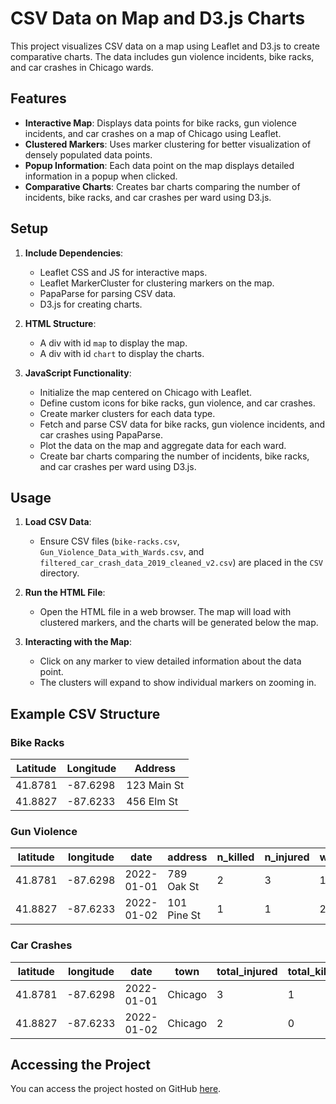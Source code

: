 # CSV Data on Map and D3.js Charts

This project visualizes CSV data on a map using Leaflet and D3.js to create comparative charts. The data includes gun violence incidents, bike racks, and car crashes in Chicago wards.

## Features

- **Interactive Map**: Displays data points for bike racks, gun violence incidents, and car crashes on a map of Chicago using Leaflet.
- **Clustered Markers**: Uses marker clustering for better visualization of densely populated data points.
- **Popup Information**: Each data point on the map displays detailed information in a popup when clicked.
- **Comparative Charts**: Creates bar charts comparing the number of incidents, bike racks, and car crashes per ward using D3.js.

## Setup

1. **Include Dependencies**:
   - Leaflet CSS and JS for interactive maps.
   - Leaflet MarkerCluster for clustering markers on the map.
   - PapaParse for parsing CSV data.
   - D3.js for creating charts.

2. **HTML Structure**:
   - A div with id `map` to display the map.
   - A div with id `chart` to display the charts.

3. **JavaScript Functionality**:
   - Initialize the map centered on Chicago with Leaflet.
   - Define custom icons for bike racks, gun violence, and car crashes.
   - Create marker clusters for each data type.
   - Fetch and parse CSV data for bike racks, gun violence incidents, and car crashes using PapaParse.
   - Plot the data on the map and aggregate data for each ward.
   - Create bar charts comparing the number of incidents, bike racks, and car crashes per ward using D3.js.

## Usage

1. **Load CSV Data**:
   - Ensure CSV files (`bike-racks.csv`, `Gun_Violence_Data_with_Wards.csv`, and `filtered_car_crash_data_2019_cleaned_v2.csv`) are placed in the `CSV` directory.

2. **Run the HTML File**:
   - Open the HTML file in a web browser. The map will load with clustered markers, and the charts will be generated below the map.

3. **Interacting with the Map**:
   - Click on any marker to view detailed information about the data point.
   - The clusters will expand to show individual markers on zooming in.

## Example CSV Structure

### Bike Racks

| Latitude | Longitude | Address         |
|----------|-----------|-----------------|
| 41.8781  | -87.6298  | 123 Main St     |
| 41.8827  | -87.6233  | 456 Elm St      |

### Gun Violence

| latitude | longitude | date       | address       | n_killed | n_injured | ward |
|----------|-----------|------------|---------------|----------|-----------|------|
| 41.8781  | -87.6298  | 2022-01-01 | 789 Oak St    | 2        | 3         | 1    |
| 41.8827  | -87.6233  | 2022-01-02 | 101 Pine St   | 1        | 1         | 2    |

### Car Crashes

| latitude | longitude | date       | town        | total_injured | total_killed | contributory_cause | ward |
|----------|-----------|------------|-------------|---------------|--------------|--------------------|------|
| 41.8781  | -87.6298  | 2022-01-01 | Chicago     | 3             | 1            | Speeding           | 1    |
| 41.8827  | -87.6233  | 2022-01-02 | Chicago     | 2             | 0            | DUI                | 2    |

## Accessing the Project

You can access the project hosted on GitHub [here](https://github.com/TPesch/DataVisualizationChicago/index.html).

